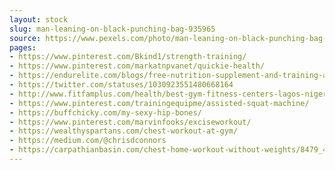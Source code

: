 ```yaml
---
layout: stock
slug: man-leaning-on-black-punching-bag-935965
source: https://www.pexels.com/photo/man-leaning-on-black-punching-bag-935965/
pages:
- https://www.pinterest.com/Bkind1/strength-training/
- https://www.pinterest.com/markatnpvanet/quickie-health/
- https://endurelite.com/blogs/free-nutrition-supplement-and-training-articles-for-runners-and-cyclists/carbohydrate-periodization-the-strategic-manipulation-of-dietary-carbs-to-enhance-endurance-performance
- https://twitter.com/statuses/1030923551480668164
- http://www.fitfamplus.com/health/best-gym-fitness-centers-lagos-nigeria/
- https://www.pinterest.com/trainingequipme/assisted-squat-machine/
- https://buffchicky.com/my-sexy-hip-bones/
- https://www.pinterest.com/marvinfooks/exciseworkout/
- https://wealthyspartans.com/chest-workout-at-gym/
- https://medium.com/@chrisdconnors
- https://carpathianbasin.com/chest-home-workout-without-weights/8479_4-exercise-home-chest-shredding-workout-no-weights-needed-youtube/
---
```

